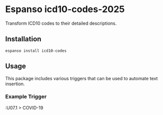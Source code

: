 # Espanso icd10-codes-2025

Transform ICD10 codes to their detailed descriptions.

## Installation

```
espanso install icd10-codes
```

## Usage

This package includes various triggers that can be used to automate text insertion. 

### Example Trigger

:U07.1 > COVID-19
